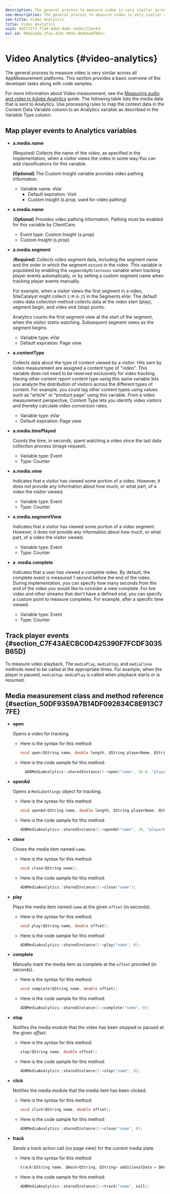 ```yaml
---
description: The general process to measure video is very similar across all AppMeasurement platforms. This section provides a basic overview of the developer tasks along with code samples.
seo-description: The general process to measure video is very similar across all AppMeasurement platforms. This section provides a basic overview of the developer tasks along with code samples.
seo-title: Video Analytics
title: Video Analytics
uuid: 0d2731f3-77a9-4db1-9a8c-1e56c212ecb4
exl-id: 90da1a9e-2faa-429c-969e-869ebedf08cc
---
```

# Video Analytics {#video-analytics}

The general process to measure video is very similar across all AppMeasurement platforms. This section provides a basic overview of the developer tasks along with code samples.

For more information about Video measurement, see the [Measuring audio and video in Adobe Analytics](https://docs.adobe.com/content/help/en/media-analytics/using/media-overview.html) guide.  The following table lists the media data that is sent to Analytics. Use processing rules to map the context data in the Context Data Variable column to an Analytics variable as described in the Variable Type column. 

## Map player events to Analytics variables

* **a.media.name**

  (Required) Collects the name of the video, as specified in the implementation, when a visitor views the video in some way.You can add classifications for this variable.
  
  **(Optional)** The Custom Insight variable provides video pathing information. 

  * Variable name: eVar 
    * Default expiration: Visit
    * Custom Insight (s.prop, used for video pathing)

* **a.media.name**

  (**Optional**) Provides video pathing information. Pathing must be enabled for this variable by ClientCare. 
  
  * Event type: Custom Insight (s.prop)
  * Custom Insight (s.prop)

* **a.media.segment**

  (**Required**) Collects video segment data, including the segment name and the order in which the segment occurs in the video. This variable is populated by enabling the `segmentByMilestones` variable when tracking player events automatically, or by setting a custom segment name when tracking player events manually. 
  
  For example, when a visitor views the first segment in a video, SiteCatalyst might collect `1:M:0-25` in the Segments eVar. The default video data collection method collects data at the video start (play), segment begin, and video end (stop) points. 
  
  Analytics counts the first segment view at the start of the segment, when the visitor starts watching. Subsequent segment views as the segment begins. 

  * Variable type: eVar
  * Default expiration: Page view

* **a.contentType**

  Collects data about the type of content viewed by a visitor. Hits sent by video measurement are assigned a content type of "video". This variable does not need to be reserved exclusively for video tracking. Having other content report content type using this same variable lets you analyze the distribution of visitors across the different types of content. For example, you could tag other content types using values such as “article" or “product page" using this variable. From a video measurement perspective, Content Type lets you identify video visitors and thereby calculate video conversion rates. 

  * Variable type: eVar
  * Default expiration: Page view 

* **a.media.timePlayed**

  Counts the time, in seconds, spent watching a video since the last data collection process (image request). 

  * Variable type: Event
  * Type: Counter

* **a.media.view**

  Indicates that a visitor has viewed some portion of a video. However, it does not provide any information about how much, or what part, of a video the visitor viewed. 

  * Variable type: Event
  * Type: Counter 

* **a.media.segmentView**

  Indicates that a visitor has viewed some portion of a video segment. However, it does not provide any information about how much, or what part, of a video the visitor viewed. 

  * Variable type: Event
  * Type: Counter

* **a .media.complete**

  Indicates that a user has viewed a complete video. By default, the complete event is measured 1 second before the end of the video. During implementation, you can specify how many seconds from the end of the video you would like to consider a view complete. For live video and other streams that don't have a defined end, you can specify a custom point to measure completes. For example, after a specific time viewed. 

  * Variable type: Event
  * Type: Counter

## Track player events {#section_C7F43AECBC0D425390F7FCDF3035B65D}

To measure video playback, The `mediaPlay`, `mediaStop`, and `mediaClose` methods need to be called at the appropriate times. For example, when the player is paused, `mediaStop`. `mediaPlay` is called when playback starts or is resumed.

## Media measurement class and method reference {#section_50DF9359A7B14DF092634C8E913C77FE}

* **open**

  Opens a video for tracking. 

  * Here is the syntax for this method:

    ```cpp
    void open(QString name, double length, QString playerName, QString playerID = QString()); 
    ```

  * Here is the code sample for this method:

    ```cpp
      ADBMediaAnalytics::sharedInstance()->open("name", 10.0, "playerName", "playerID"); 
    ```

* **openAd**

  Opens a `MediaSettings` object for tracking. 

  * Here is the syntax for this method:

    ```cpp
    void openAd(QString name, double length, QString playerName, QString parentName, QString parentPod, double parentPodPosition, QString CPM); 
    ```

  * Here is the code sample for this method:

    ```cpp
    ADBMediaAnalytics::sharedInstance()->openAd("name", 10, "playerName", "parentName", "podName", 0, "CPM"); 
    ```

* **close**

  Closes the media item named *`name`*. 

  * Here is the syntax for this method:

    ```cpp
    void close(QString name);
    ```

  * Here is the code sample for this method:

    ```cpp
    ADBMediaAnalytics::sharedInstance()->close("name");
    ```

* **play**

  Plays the media item named *`name`* at the given *`offset`* (in seconds). 

  * Here is the syntax for this method:

    ```cpp
    void play(QString name, double offset);
    ```

  * Here is the code sample for this method:

    ```cpp
    ADBMediaAnalytics::sharedInstance()->play("name", 0); 
    ```

* **complete**

  Manually mark the media item as complete at the *`offset`* provided (in seconds). 

  * Here is the syntax for this method:

    ```cpp
    void complete(QString name, double offset);
    ```

  * Here is the code sample for this method:

    ```cpp
    ADBMediaAnalytics::sharedInstance()->complete("name", 0);
    ```

* **stop**

  Notifies the media module that the video has been stopped or paused at the given *offset*.

  * Here is the syntax for this method:

    ```cpp
    stop(QString name, double offset);
    ```

  * Here is the code sample for this method:

    ```cpp
    ADBMediaAnalytics::sharedInstance()->stop("name", 0);
    ```

* **click**

  Notifies the media module that the media item has been clicked.

  * Here is the syntax for this method:

    ```cpp
    void click(QString name, double offset);
    ```

  * Here is the code sample for this method:

    ```cpp
    ADBMediaAnalytics::sharedInstance()->close("name", 0);
    ```

* **track**

  Sends a track action call (no page view) for the current media state. 

  * Here is the syntax for this method:

    ```cpp
    track(QString name, QHash<QString, QString> additionalData = QHash<QString, QString>()); 
    ```

  * Here is the code sample for this method:

    ```cpp
    ADBMediaAnalytics::sharedInstance()->track("name", null);
    ```
